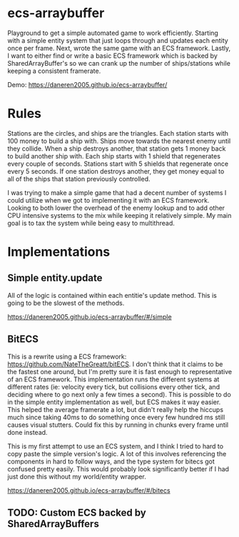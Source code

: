 # ecs-arraybuffer
Playground to get a simple automated game to work efficiently.  Starting with a simple entity system that just loops through and updates each entity once per frame.  Next, wrote the same game with an ECS framework.  Lastly, I want to either find or write a basic ECS framework which is backed by SharedArrayBuffer's so we can crank up the number of ships/stations while keeping a consistent framerate.

Demo: https://daneren2005.github.io/ecs-arraybuffer/

# Rules
Stations are the circles, and ships are the triangles.  Each station starts with 100 money to build a ship with.  Ships move towards the nearest enemy until they collide.  When a ship destroys another, that station gets 1 money back to build another ship with.  Each ship starts with 1 shield that regenerates every couple of seconds.  Stations start with 5 shields that regenerate once every 5 seconds.  If one station destroys another, they get money equal to all of the ships that station previously controlled.

I was trying to make a simple game that had a decent number of systems I could utilize when we got to implementing it with an ECS framework.  Looking to both lower the overhead of the enemy lookup and to add other CPU intensive systems to the mix while keeping it relatively simple.  My main goal is to tax the system while being easy to multithread.

# Implementations
## Simple entity.update
All of the logic is contained within each entitie's update method.  This is going to be the slowest of the methods.

https://daneren2005.github.io/ecs-arraybuffer/#/simple

## BitECS
This is a rewrite using a ECS framework: https://github.com/NateTheGreatt/bitECS.  I don't think that it claims to be the fastest one around, but I'm pretty sure it is fast enough to representative of an ECS framework.  This implementation runs the different systems at different rates (ie: velocity every tick, but collisions every other tick, and deciding where to go next only a few times a second).  This is possible to do in the simple entity implementation as well, but ECS makes it way easier.  This helped the average framerate a lot, but didn't really help the hiccups much since taking 40ms to do something once every few hundred ms still causes visual stutters.  Could fix this by running in chunks every frame until done instead.

This is my first attempt to use an ECS system, and I think I tried to hard to copy paste the simple version's logic.  A lot of this involves referencing the components in hard to follow ways, and the type system for bitecs got confused pretty easily.  This would probably look significantly better if I had just done this without my world/entity wrapper.

https://daneren2005.github.io/ecs-arraybuffer/#/bitecs

## TODO: Custom ECS backed by SharedArrayBuffers